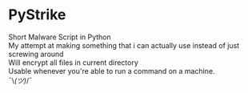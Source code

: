 # PyStrike
Short Malware Script in Python  
My attempt at making something that i can actually use instead of just screwing around  
Will encrypt all files in current directory  
Usable whenever you're able to run a command on a machine.  
¯\\_(ツ)_/¯
